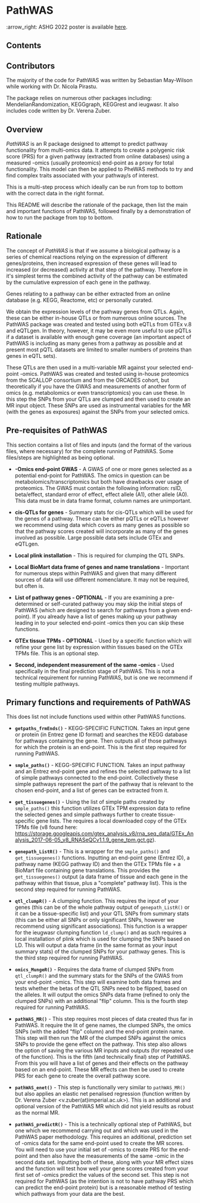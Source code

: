 # PathWAS

:arrow\_right: ASHG 2022 poster is available
[here](Doc/PathWAS_ASHG_2022_poster.pdf).

## Contents


## Contributors

The majority of the code for PathWAS was written by Sebastian May-Wilson while working with Dr. Nicola Pirastu.

The package relies on numerous other packages including: MendelianRandomization, KEGGgraph, KEGGrest and ieugwasr. It also includes code written by Dr. Verena Zuber.


## Overview

*PathWAS* is an R package designed to attempt to predict pathway functionality from multi-omics data. It attempts to create a polygenic risk score (PRS) for a given pathway (extracted from online databases) using a measured -omics (usually proteomics) end-point as a proxy for total functionality. This model can then be applied to PheWAS methods to try and find complex traits associated with your pathway/s of interest.

This is a multi-step process which ideally can be run from top to bottom with the correct data in the right format.

This README will describe the rationale of the package, then list the main and important functions of PathWAS, followed finally by a demonstration of how to run the package from top to bottom.


## Rationale

The concept of *PathWAS* is that if we assume a biological pathway is a series of chemical reactions relying on the expression of different genes/proteins, then increased expression of these genes will lead to increased (or decreased) activity at that step of the pathway. Therefore in it's simplest terms the combined activity of the pathway can be estimated by the cumulative expression of each gene in the pathway.

Genes relating to a pathway can be either extracted from an online database (e.g. KEGG, Reactome, etc) or personally curated.

We obtain the expression levels of the pathway genes from QTLs. Again, these can be either in-house QTLs or from numerous online sources. The PathWAS package was created and tested using both eQTLs from GTEx v.8 and eQTLgen. In theory, however, it may be even more useful to use pQTLs if a dataset is available with enough gene coverage (an important aspect of PathWAS is including as many genes from a pathway as possible and at present most pQTL datasets are limited to smaller numbers of proteins than genes in eQTL sets).

These QTLs are then used in a multi-variable MR against your selected end-point -omics. PathWAS was created and tested using in-house proteomics from the SCALLOP consortium and from the ORCADES cohort, but theoretically if you have the GWAS and measurements of another form of omics (e.g. metabolomics or even transcriptomics) you can use these. In this step the SNPs from your QTLs are clumped and then used to create an MR input object. These SNPs are used as instrumental variables for the MR (with the genes as exposures) against the SNPs from your selected omics.


## Pre-requisites of PathWAS

This section contains a list of files and inputs (and the format of the various files, where necessary) for the complete running of PathWAS. Some files/steps are highlighted as being optional.

- **-Omics end-point GWAS** - A GWAS of one or more genes selected as a potential end-point for PathWAS. The omics in question can be metabolomics/transcriptomics but both have drawbacks over usage of proteomics. The GWAS must contain the following information: rsID, beta/effect, standard error of effect, effect allele (A1), other allele (A0). This data must be in data frame format, column names are unimportant. 

- **cis-QTLs for genes** - Summary stats for cis-QTLs which will be used for the genes of a pathway. These can be either pQTLs or eQTLs however we recommend using data which covers as many genes as possible so that the pathway scores created will incorporate as many of the genes involved as possible. Large possible data sets include GTEx and eQTLgen.

- **Local plink installation** - This is required for clumping the QTL SNPs.

- **Local BioMart data frame of genes and name translations** - Important for numerous steps within PathWAS and given that many different sources of data will use different nomenclature. It may not be required, but often is.

- **List of pathway genes - OPTIONAL** - If you are examining a pre-determined or self-curated pathway you may skip the initial steps of PathWAS (which are designed to search for pathways from a given end-point). If you already have a list of genes making up your pathway leading in to your selected end-point -omics then you can skip these functions.

- **GTEx tissue TPMs - OPTIONAL** - Used by a specific function which will refine your gene list by expression within tissues based on the GTEx TPMs file. This is an optional step.

- **Second, independent measurement of the same -omics** - Used specifically in the final prediction stage of PathWAS. This is not a technical requirement for running PathWAS, but is one we recommend if testing multiple pathways.



## Primary functions and requirements of PathWAS

This does list not include functions used within other PathWAS functions.

- **`getpaths_frmEnds()`** - KEGG-SPECIFIC FUNCTION. Takes an input gene or protein (in Entrez gene ID format) and searches the KEGG database for pathways containing the gene. Then outputs all of those pathways for which the protein is an end-point. This is the first step required for running PathWAS.

- **`smple_paths()`** - KEGG-SPECIFIC FUNCTION. Takes an input pathway and an Entrez end-point gene and refines the selected pathway to a list of simple pathways connected to the end-point. Collectively these simple pathways represent the part of the pathway that is relevant to the chosen end-point, and a list of genes can be extracted from it.

- **`get_tissuegenes()`** - Using the list of simple paths created by `smple_paths()` this function utilizes GTEx TPM expression data to refine the selected genes and simple pathways further to create tissue-specific gene lists. The requires a local downloaded copy of the GTEx TPMs file (v8 found here: https://storage.googleapis.com/gtex_analysis_v8/rna_seq_data/GTEx_Analysis_2017-06-05_v8_RNASeQCv1.1.9_gene_tpm.gct.gz).

- **`genepath_ListR()`** - This is a wrapper for the `smple_paths()` and `get_tissuegenes()` functions. Inputting an end-point gene (Entrez ID), a pathway name (KEGG pathway ID) and then the GTEx TPMs file + a BioMart file containing gene translations. This provides the `get_tissuegenes()` output (a data frame of tissue and each gene in the pathway within that tissue, plus a "complete" pathway list). This is the second step required for running PathWAS.

- **`qtl_clumpR()`** - A clumping function. This requires the input of your genes (this can be of the whole pathway output of `genepath_ListR()` or it can be a tissue-specific list) and your QTL SNPs from summary stats (this can be either all SNPs or only significant SNPs, however we recommend using significant associations). This function is a wrapper for the ieugwasr clumping function `ld_clump()` and as such requires a local installation of plink which is used for clumping the SNPs based on LD. This will output a data frame (in the same format as your input summary stats) of the clumped SNPs for your pathway genes. This is the third step required for running PathWAS.

- **`omics_MungeR()`** - Requires the data frame of clumped SNPs from `qtl_clumpR()` and the summary stats for the SNPs of the GWAS from your end-point -omics. This step will examine both data frames and tests whether the betas of the QTL SNPs need to be flipped, based on the alleles. It will output the omics SNPs data frame (refined to only the clumped SNPs) with an additional "flip" column. This is the fourth step required for running PathWAS.

- **`pathWAS_MR()`** - This step requires most pieces of data created thus far in PathWAS. It require the lit of gene names, the clumped SNPs, the omics SNPs (with the added "flip" column) and the end-point protein name. This step will then run the MR of the clumped SNPs against the omics SNPs to provide the gene effect on the pathway. This step also allows the option of saving the various MR inputs and outputs (for repeated use of the function). This is the fifth (and technically final) step of PathWAS. From this you will have a list of genes and their effects on the pathway based on an end-point. These MR effects can then be used to create PRS for each gene to create the overall pathway score.

- **`pathWAS_enet()`** - This step is functionally very similar to `pathWAS_MR()` but also applies an elastic net penalised regression (function written by Dr. Verena Zuber <v.zuber(at)imperial.ac.uk>). This is an additional and optional version of the PathWAS MR which did not yield results as robust as the normal MR.

- **`pathWAS_predictR()`** - This is a technically optional step of PathWAS, but one which we recommend carrying out and which was used in the PathWAS paper methodology. This requires an additional, prediction set of -omics data for the same end-point used to create the MR scores. You will need to use your initial set of -omics to create PRS for the end-point and then also have the measurements of the same -omic in the second data set. Inputting both of these, along with your MR effect sizes and the function will test how well your gene scores created from your first set of -omics predict the values of the second set. This step is not required for PathWAS (as the intention is not to have pathway PRS which can predict the end-point protein) but is a reasonable method of testing which pathways from your data are the best.








